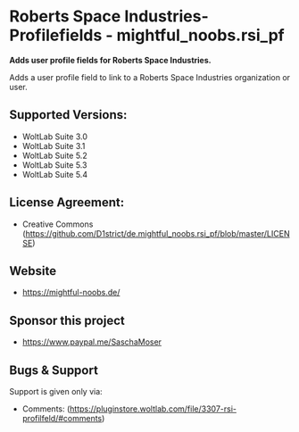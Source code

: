 Roberts Space Industries-Profilefields - mightful_noobs.rsi_pf
====================

**Adds user profile fields for Roberts Space Industries.**

Adds a user profile field to link to a Roberts Space Industries organization or user.

## Supported Versions:
- WoltLab Suite 3.0
- WoltLab Suite 3.1
- WoltLab Suite 5.2
- WoltLab Suite 5.3
- WoltLab Suite 5.4

## License Agreement:
- Creative Commons <by-nc> (https://github.com/D1strict/de.mightful_noobs.rsi_pf/blob/master/LICENSE)

## Website
- https://mightful-noobs.de/

## Sponsor this project
- https://www.paypal.me/SaschaMoser

## Bugs & Support
Support is given only via:
- Comments: (https://pluginstore.woltlab.com/file/3307-rsi-profilfeld/#comments)


